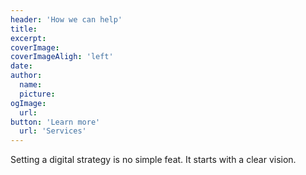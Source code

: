 ```yaml
---
header: 'How we can help'
title:
excerpt:
coverImage:
coverImageAligh: 'left'
date:
author:
  name:
  picture:
ogImage:
  url:
button: 'Learn more'
  url: 'Services'
---
```


Setting a digital strategy is no simple feat.  It starts with a clear vision.


